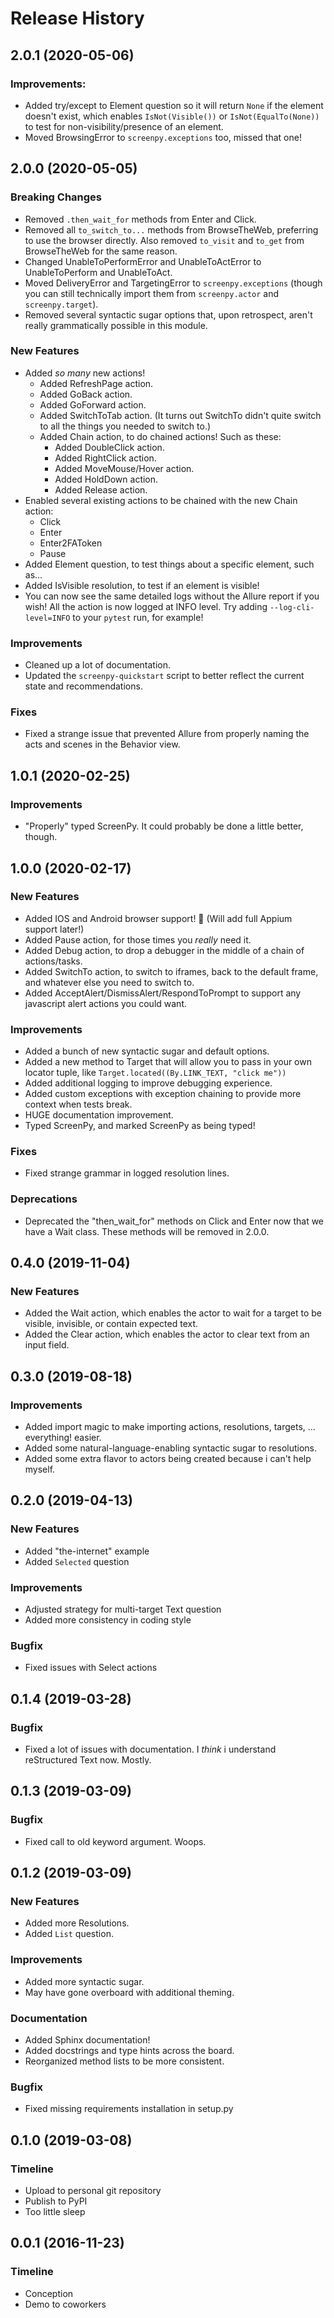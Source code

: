 Release History
===============

2.0.1 (2020-05-06)
------------------

### Improvements:

- Added try/except to Element question so it will return `None` if the element doesn't exist, which enables `IsNot(Visible())` or `IsNot(EqualTo(None))` to test for non-visibility/presence of an element.
- Moved BrowsingError to `screenpy.exceptions` too, missed that one!


2.0.0 (2020-05-05)
------------------

### Breaking Changes

- Removed `.then_wait_for` methods from Enter and Click.
- Removed all `to_switch_to...` methods from BrowseTheWeb, preferring to use the browser directly. Also removed `to_visit` and `to_get` from BrowseTheWeb for the same reason.
- Changed UnableToPerformError and UnableToActError to UnableToPerform and UnableToAct.
- Moved DeliveryError and TargetingError to `screenpy.exceptions` (though you can still technically import them from `screenpy.actor` and `screenpy.target`).
- Removed several syntactic sugar options that, upon retrospect, aren't really grammatically possible in this module.

### New Features

- Added *so many* new actions!
  - Added RefreshPage action.
  - Added GoBack action.
  - Added GoForward action.
  - Added SwitchToTab action. (It turns out SwitchTo didn't quite switch to all the things you needed to switch to.)
  - Added Chain action, to do chained actions! Such as these:
    - Added DoubleClick action.
    - Added RightClick action.
    - Added MoveMouse/Hover action.
    - Added HoldDown action.
    - Added Release action.
- Enabled several existing actions to be chained with the new Chain action:
  - Click
  - Enter
  - Enter2FAToken
  - Pause
- Added Element question, to test things about a specific element, such as...
- Added IsVisible resolution, to test if an element is visible!
- You can now see the same detailed logs without the Allure report if you wish! All the action is now logged at INFO level. Try adding `--log-cli-level=INFO` to your `pytest` run, for example!

### Improvements

- Cleaned up a lot of documentation.
- Updated the `screenpy-quickstart` script to better reflect the current state and recommendations.

### Fixes

- Fixed a strange issue that prevented Allure from properly naming the acts and scenes in the Behavior view.

1.0.1 (2020-02-25)
------------------

### Improvements

- "Properly" typed ScreenPy. It could probably be done a little better, though.

1.0.0 (2020-02-17)
------------------

### New Features

- Added IOS and Android browser support! 🎉 (Will add full Appium support later!)
- Added Pause action, for those times you *really* need it.
- Added Debug action, to drop a debugger in the middle of a chain of actions/tasks.
- Added SwitchTo action, to switch to iframes, back to the default frame, and whatever else you need to switch to.
- Added AcceptAlert/DismissAlert/RespondToPrompt to support any javascript alert actions you could want.

### Improvements

- Added a bunch of new syntactic sugar and default options.
- Added a new method to Target that will allow you to pass in your own locator tuple, like `Target.located((By.LINK_TEXT, "click me"))`
- Added additional logging to improve debugging experience.
- Added custom exceptions with exception chaining to provide more context when tests break.
- HUGE documentation improvement.
- Typed ScreenPy, and marked ScreenPy as being typed!

### Fixes

- Fixed strange grammar in logged resolution lines.

### Deprecations

- Deprecated the "then_wait_for" methods on Click and Enter now that we have a Wait class. These methods will be removed in 2.0.0.


0.4.0 (2019-11-04)
------------------

### New Features

- Added the Wait action, which enables the actor to wait for a target to be visible, invisible, or contain expected text.
- Added the Clear action, which enables the actor to clear text from an input field.


0.3.0 (2019-08-18)
------------------

### Improvements

- Added import magic to make importing actions, resolutions, targets, ... everything! easier.
- Added some natural-language-enabling syntactic sugar to resolutions.
- Added some extra flavor to actors being created because i can't help myself.


0.2.0 (2019-04-13)
------------------

### New Features

- Added "the-internet" example
- Added `Selected` question

### Improvements

- Adjusted strategy for multi-target Text question
- Added more consistency in coding style

### Bugfix

- Fixed issues with Select actions


0.1.4 (2019-03-28)
------------------

### Bugfix

- Fixed a lot of issues with documentation. I _think_ i understand reStructured Text now. Mostly.


0.1.3 (2019-03-09)
------------------

### Bugfix

- Fixed call to old keyword argument. Woops.


0.1.2 (2019-03-09)
------------------

### New Features

- Added more Resolutions.
- Added `List` question.

### Improvements

- Added more syntactic sugar.
- May have gone overboard with additional theming.

### Documentation

- Added Sphinx documentation!
- Added docstrings and type hints across the board.
- Reorganized method lists to be more consistent.

### Bugfix

- Fixed missing requirements installation in setup.py


0.1.0 (2019-03-08)
------------------

### Timeline

- Upload to personal git repository
- Publish to PyPI
- Too little sleep


0.0.1 (2016-11-23)
------------------

### Timeline

- Conception
- Demo to coworkers

